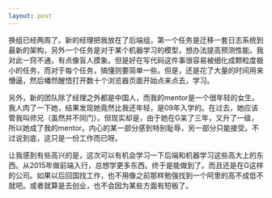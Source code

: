 ```yaml
---
layout: post
---
```


换组已经两周了。新的经理把我放在了后端组，第一个任务是迁移一套日志系统到最新的架构，另外一个任务是对于某个机器学习的模型，想办法提高预测性能。我对此一窍不通，有点像盲人摸象。但是好在写代码这件事很容易被细化成颗粒度极小的任务，而对于每个任务，搞懂则要简单一些。但是，还是花了大量的时间用来懵逼，然后幡然醒悟打开数十个浏览器页面开始点来点去，学习。

另外，新的团队除了经理之外都是中国人，而我的mentor是一个很年轻的女生。我人肉了一下她，结果发现她竟然比我还年轻，是09年入学的。在过去，她应该管我叫师兄（虽然并不同门）。但现实却是，由于她在G呆了三年，又升了一级，所以她成了我的mentor。内心的某一部分感到特别耻辱，另一部分只能接受。不过说到底，这只是一份工作而已呀。

让我感到有些高兴的是，这次可以有机会学习一下后端和机器学习这些高大上的东西。从2015年做前端入行，总想学更多东西。终于是能做到了。而且还是在G这样的公司。如果以后回国找工作，也不用像之前那样勉强找到一个阿里的高不成低不就吧。或者就算是去创业，也不会因为某些方面有短板了。